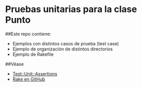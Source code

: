 Pruebas unitarias para la clase Punto
================

##Este repo contiene:

  * Ejemplos con distintos casos de prueba (test case)
  * Ejemplo de organización de distintos directorios
  * Ejemplo de Rakefile

##Véase

  * [Test::Unit::Assertions](http://www.ruby-doc.org/stdlib-2.1.3/libdoc/test/unit/rdoc/Test/Unit/Assertions.html)
  * [Rake en GitHub](https://github.com/jimweirich/rake)

